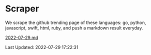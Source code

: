 # Scraper

We scrape the github trending page of these languages: go, python, javascript, swift, html, ruby, and push a markdown result everyday.

[2022-07-29.md](https://github.com/henson/Scraper/blob/master/2022-07-29.md)

Last Updated: 2022-07-29 17:22:31